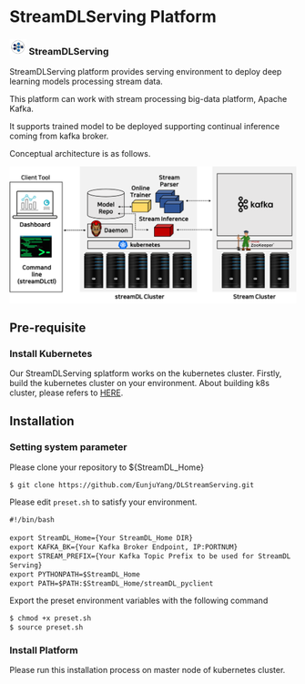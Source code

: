 # StreamDLServing Platform


### <img src="https://github.com/EunjuYang/DLStreamServing/blob/master/img/dlstreamServing_icon.png" alt="drawing" width="30"/>   StreamDLServing 



StreamDLServing platform provides serving environment to deploy deep learning models processing stream data.

This platform can work with stream processing big-data platform, Apache Kafka.

It supports trained model to be deployed supporting continual inference coming from kafka broker.

Conceptual architecture is as follows.



<img align="center" src="https://github.com/EunjuYang/DLStreamServing/blob/master/img/dlstream_platform_overview.png"> 



## Pre-requisite

### Install Kubernetes

Our StreamDLServing splatform works on the kubernetes cluster. Firstly, build the kubernetes cluster on your environment. About building k8s cluster, please refers to [HERE](https://github.com/KAIST-NCL/Accelerator-K8S/wiki/How-to-make-a-k8s-cluster).



## Installation

### Setting system parameter

Please clone your repository to ${StreamDL_Home}

```
$ git clone https://github.com/EunjuYang/DLStreamServing.git
```

Please edit `preset.sh` to satisfy your environment.

```
#!/bin/bash

export StreamDL_Home={Your StreamDL_Home DIR}
export KAFKA_BK={Your Kafka Broker Endpoint, IP:PORTNUM}
export STREAM_PREFIX={Your Kafka Topic Prefix to be used for StreamDL Serving}
export PYTHONPATH=$StreamDL_Home
export PATH=$PATH:$StreamDL_Home/streamDL_pyclient

```

Export the preset environment variables with the following command

```
$ chmod +x preset.sh
$ source preset.sh
```

### Install Platform

Please run this installation process on master node of kubernetes cluster.